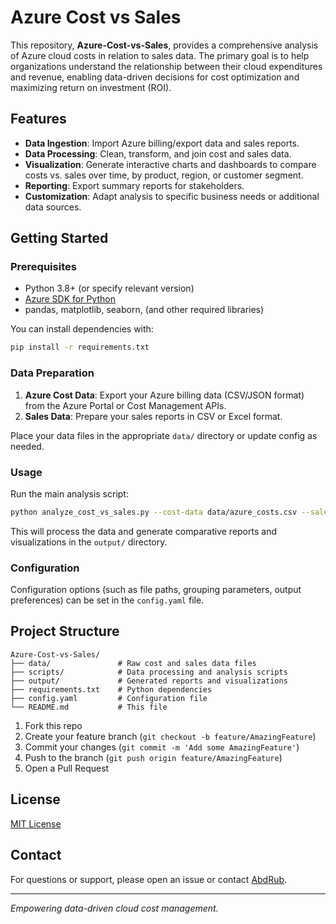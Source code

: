 # Azure Cost vs Sales

This repository, **Azure-Cost-vs-Sales**, provides a comprehensive analysis of Azure cloud costs in relation to sales data. The primary goal is to help organizations understand the relationship between their cloud expenditures and revenue, enabling data-driven decisions for cost optimization and maximizing return on investment (ROI).

## Features

- **Data Ingestion**: Import Azure billing/export data and sales reports.
- **Data Processing**: Clean, transform, and join cost and sales data.
- **Visualization**: Generate interactive charts and dashboards to compare costs vs. sales over time, by product, region, or customer segment.
- **Reporting**: Export summary reports for stakeholders.
- **Customization**: Adapt analysis to specific business needs or additional data sources.

## Getting Started

### Prerequisites

- Python 3.8+ (or specify relevant version)
- [Azure SDK for Python](https://learn.microsoft.com/en-us/azure/developer/python/)
- pandas, matplotlib, seaborn, (and other required libraries)

You can install dependencies with:

```bash
pip install -r requirements.txt
```

### Data Preparation

1. **Azure Cost Data**: Export your Azure billing data (CSV/JSON format) from the Azure Portal or Cost Management APIs.
2. **Sales Data**: Prepare your sales reports in CSV or Excel format.

Place your data files in the appropriate `data/` directory or update config as needed.

### Usage

Run the main analysis script:

```bash
python analyze_cost_vs_sales.py --cost-data data/azure_costs.csv --sales-data data/sales.csv
```

This will process the data and generate comparative reports and visualizations in the `output/` directory.

### Configuration

Configuration options (such as file paths, grouping parameters, output preferences) can be set in the `config.yaml` file.

## Project Structure

```
Azure-Cost-vs-Sales/
├── data/               # Raw cost and sales data files
├── scripts/            # Data processing and analysis scripts
├── output/             # Generated reports and visualizations
├── requirements.txt    # Python dependencies
├── config.yaml         # Configuration file
└── README.md           # This file
```

1. Fork this repo
2. Create your feature branch (`git checkout -b feature/AmazingFeature`)
3. Commit your changes (`git commit -m 'Add some AmazingFeature'`)
4. Push to the branch (`git push origin feature/AmazingFeature`)
5. Open a Pull Request

## License

[MIT License](LICENSE)

## Contact

For questions or support, please open an issue or contact [AbdRub](https://github.com/AbdRub).

---

*Empowering data-driven cloud cost management.*
